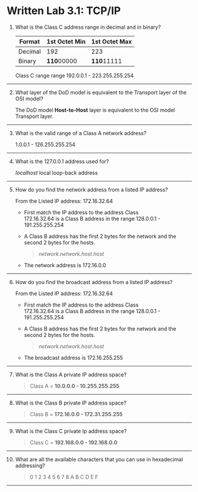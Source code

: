# Written Lab 3.1: TCP/IP

1. What is the Class C address range in decimal and in binary?

    |Format|1st Octet Min|1st Octet Max|
    |-|-|-|
    |Decimal|192|223|
    |Binary|**110**00000|**110**11111|

    Class C range range 192.0.0.1 - 223.255.255.254
---

2. What layer of the DoD model is equivalent to the Transport layer of the OSI model?

    The DoD model **Host-to-Host** layer is equivalent to the OSI model Transport layer.  
---   

3. What is the valid range of a Class A network address?

    1.0.0.1 - 126.255.255.254
---

4. What is the 127.0.0.1 address used for?

    *localhost* local loop-back address
---

5. How do you find the network address from a listed IP address?

    From the Listed IP address:  172.16.32.64  
    - First match the IP address to the address Class  
        172.16.32.64 is a Class B address in the range 128.0.0.1 - 191.255.255.254  
    - A Class B address has the first 2 bytes for the network and the second 2 bytes for the hosts.

        >    *network.network.host.host*  

    - The network address is 172.16.0.0
---

6. How do you find the broadcast address from a listed IP address?

    From the Listed IP address:  172.16.32.64  
    - First match the IP address to the address Class  
        172.16.32.64 is a Class B address in the range 128.0.0.1 - 191.255.255.254  
    - A Class B address has the first 2 bytes for the network and the second 2 bytes for the hosts.

        >    *network.network.host.host*  

    - The broadcast address is 172.16.255.255
---

7. What is the Class A private IP address space?

    > Class A = **10.0.0.0 - 10.255.255.255**
---

8. What is the Class B private IP address space?

    > Class B = **172.16.0.0 - 172.31.255.255**
---

9. What is the Class C private Ip address space?

    > Class C = **192.168.0.0 - 192.168.0.0**
---

10. What are all the available characters that you can use in hexadecimal addressing?

    > 0 1 2 3 4 5 6 7 8 A B C D E F
---